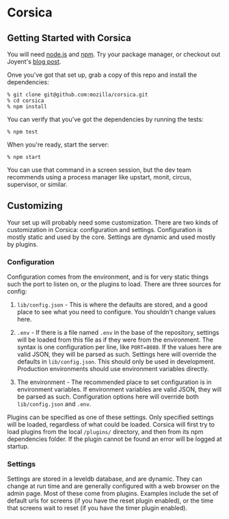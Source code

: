 # Corsica

## Getting Started with Corsica

You will need [node.js](http://nodejs.org/) and [npm](https://npmjs.org/). Try
your package manager, or checkout out Joyent's
[blog post](http://joyent.com/blog/installing-node-and-npm).

Onve you've got that set up, grab a copy of this repo and install the
dependencies:

    % git clone git@github.com:mozilla/corsica.git
    % cd corsica
    % npm install

You can verify that you've got the dependencies by running the tests:

    % npm test

When you're ready, start the server:

    % npm start

You can use that command in a screen session, but the dev team recommends using
a process manager like upstart, monit, circus, supervisor, or similar.

## Customizing

Your set up will probably need some customization. There are two kinds
of customization in Corsica: configuration and settings. Configuration
is mostly static and used by the core. Settings are dynamic and used
mostly by plugins.

### Configuration

Configuration comes from the environment, and is for very static things
such the port to listen on, or the plugins to load. There are three
sources for config:

1. `lib/config.json` - This is where the defaults are stored, and a good
   place to see what you need to configure. You shouldn't change values
   here.

2. `.env` - If there is a file named `.env` in the base of the
   repository, settings will be loaded from this file as if they were from
   the environment. The syntax is one configuration per line, like `PORT=8080`.
   If the values here are valid JSON, they will be parsed as such. Settings
   here will override the defaults in `lib/config.json`. This should only
   be used in development. Production environments should use environment
   variables directly.

3. The environment - The recommended place to set configuration is in
   environment variables. If environment variables are valid JSON, they will be
   parsed as such. Configuration options here will override both
   `lib/config.json` and `.env`.

Plugins can be specified as one of these settings. Only specified settings will
be loaded, regardless of what could be loaded. Corsica will first try to load
plugins from the local `/plugins/` directory, and then from its npm dependencies
folder. If the plugin cannot be found an error will be logged at startup.


### Settings

Settings are stored in a leveldb database, and are dynamic. They can change at
run time and are generally configured with a web browser on the admin page.
Most of these come from plugins. Examples include the set of default urls for
screens (if you have the reset plugin enabled), or the time that screens wait
to reset (if you have the timer plugin enabled).


